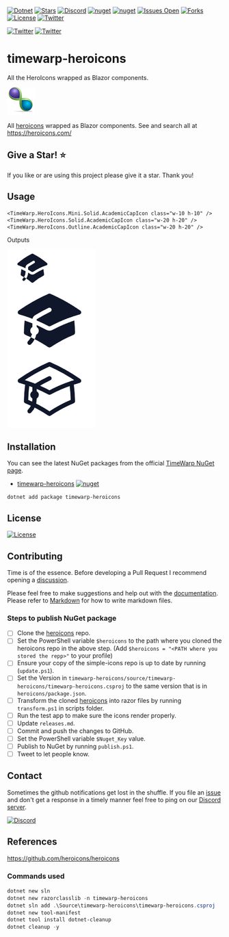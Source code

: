 [![Dotnet](https://img.shields.io/badge/dotnet-6.0-blue)](https://dotnet.microsoft.com)
[![Stars](https://img.shields.io/github/stars/TimeWarpEngineering/timewarp-heroicons?logo=github)](https://github.com/TimeWarpEngineering/timewarp-heroicons)
[![Discord](https://img.shields.io/discord/715274085940199487?logo=discord)](https://discord.gg/7F4bS2T)
[![nuget](https://img.shields.io/nuget/v/timewarp-heroicons?logo=nuget)](https://www.nuget.org/packages/timewarp-heroicons/)
[![nuget](https://img.shields.io/nuget/dt/timewarp-heroicons?logo=nuget)](https://www.nuget.org/packages/timewarp-heroicons/)
[![Issues Open](https://img.shields.io/github/issues/TimeWarpEngineering/timewarp-heroicons?logo=github)](https://github.com/TimeWarpEngineering/timewarp-heroicons/issues)
[![Forks](https://img.shields.io/github/forks/TimeWarpEngineering/timewarp-heroicons)](https://github.com/TimeWarpEngineering/timewarp-heroicons)
[![License](https://img.shields.io/github/license/TimeWarpEngineering/timewarp-heroicons?logo=github)](https://unlicense.org)
[![Twitter](https://img.shields.io/twitter/url?style=social&url=https%3A%2F%2Fgithub.com%2FTimeWarpEngineering%2Ftimewarp-heroicons)](https://twitter.com/intent/tweet?url=https://github.com/TimeWarpEngineering/timewarp-heroicons)

[![Twitter](https://img.shields.io/twitter/follow/StevenTCramer.svg)](https://twitter.com/intent/follow?screen_name=StevenTCramer)
[![Twitter](https://img.shields.io/twitter/follow/TheFreezeTeam1.svg)](https://twitter.com/intent/follow?screen_name=TheFreezeTeam1)


# timewarp-heroicons
All the HeroIcons wrapped as Blazor components.

![TimeWarp Logo](assets/Logo.png)

All [heroicons](https://github.com/tailwindlabs/heroicons) wrapped as Blazor components.
See and search all at https://heroicons.com/

## Give a Star! :star:

If you like or are using this project please give it a star. Thank you!

## Usage

```razor
<TimeWarp.HeroIcons.Mini.Solid.AcademicCapIcon class="w-10 h-10" />
<TimeWarp.HeroIcons.Solid.AcademicCapIcon class="w-20 h-20" />
<TimeWarp.HeroIcons.Outline.AcademicCapIcon class="w-20 h-20" />
```

Outputs

![](assets/sample-output.png)  

## Installation

You can see the latest NuGet packages from the official [TimeWarp NuGet page](https://www.nuget.org/profiles/TimeWarp.Enterprises).

* [timewarp-heroicons](https://www.nuget.org/packages/timewarp-heroicons/) [![nuget](https://img.shields.io/nuget/v/timewarp-heroicons?logo=nuget)](https://www.nuget.org/packages/timewarp-heroicons/)

```console
dotnet add package timewarp-heroicons
```

## License

[![License](https://img.shields.io/github/license/TimeWarpEngineering/timewarp-heroicons?logo=github)](https://unlicense.org)

## Contributing

Time is of the essence.  Before developing a Pull Request I recommend opening a [discussion](https://github.com/TimeWarpEngineering/timewarp-heroicons/discussions).

Please feel free to make suggestions and help out with the [documentation](https://timewarpengineering.github.io/timewarp-heroicons/).
Please refer to [Markdown](http://daringfireball.net/projects/markdown/) for how to write markdown files.

### Steps to publish NuGet package

* [ ] Clone the [heroicons](https://github.com/tailwindlabs/heroicons) repo.
* [ ] Set the PowerShell variable `$heroicons` to the path where you cloned the heroicons repo in the above step. (Add `$heroicons = "<PATH where you stored the repp>"` to your profile)
* [ ] Ensure your copy of the simple-icons repo is up to date by running (`update.ps1`).
* [ ] Set the Version in `timewarp-heroicons/source/timewarp-heroicons/timewarp-heroicons.csproj` to the same version that is in `heroicons/package.json`.
* [ ] Transform the cloned [heroicons](https://github.com/tailwindlabs/heroicons) into razor files by running `transform.ps1` in scripts folder.
* [ ] Run the test app to make sure the icons render properly.
* [ ] Update `releases.md`.
* [ ] Commit and push the changes to GitHub.
* [ ] Set the PowerShell variable `$Nuget_Key` value.
* [ ] Publish to NuGet by running `publish.ps1`.
* [ ] Tweet to let people know.

## Contact

Sometimes the github notifications get lost in the shuffle.  If you file an [issue](https://github.com/TimeWarpEngineering/timewarp-heroicons/issues) and don't get a response in a timely manner feel free to ping on our [Discord server](https://discord.gg/A55JARGKKP).

[![Discord](https://img.shields.io/discord/715274085940199487?logo=discord)](https://discord.gg/7F4bS2T)

## References

https://github.com/heroicons/heroicons

### Commands used

```PowerShell
dotnet new sln
dotnet new razorclasslib -n timewarp-heroicons
dotnet sln add .\Source\timewarp-heroicons\timewarp-heroicons.csproj
dotnet new tool-manifest
dotnet tool install dotnet-cleanup
dotnet cleanup -y
```